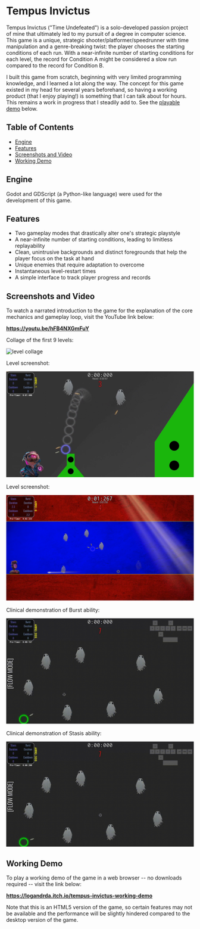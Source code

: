 # Tempus Invictus

Tempus Invictus ("Time Undefeated") is a solo-developed passion project of mine that ultimately led to my pursuit of a degree in computer science. This game is a unique, strategic shooter/platformer/speedrunner with time manipulation and a genre-breaking twist: the player chooses the starting conditions of each run. With a near-infinite number of starting conditions for each level, the record for Condition A might be considered a slow run compared to the record for Condition B.

I built this game from scratch, beginning with very limited programming knowledge, and I learned a lot along the way. The concept for this game existed in my head for several years beforehand, so having a working product (that I enjoy playing!) is something that I can talk about for hours. This remains a work in progress that I steadily add to. See the [playable demo](#working-demo) below.

## Table of Contents
- [Engine](#engine)
- [Features](#features)
- [Screenshots and Video](#screenshots-and-video)
- [Working Demo](#working-demo)

## Engine

Godot and GDScript (a Python-like language) were used for the development of this game.

## Features

- Two gameplay modes that drastically alter one's strategic playstyle
- A near-infinite number of starting conditions, leading to limitless replayability
- Clean, unintrusive backgrounds and distinct foregrounds that help the player focus on the task at hand
- Unique enemies that require adaptation to overcome
- Instantaneous level-restart times
- A simple interface to track player progress and records

## Screenshots and Video

To watch a narrated introduction to the game for the explanation of the core mechanics and gameplay loop, visit the YouTube link below:

**https://youtu.be/hFB4NXGmFuY**

Collage of the first 9 levels:

![level collage](readme_assets/level_collage.png)


Level screenshot: 

![level example 1](readme_assets/level_example_1.png)

Level screenshot:

![level example 2](readme_assets/level_example_2.png)

Clinical demonstration of Burst ability:

![burst demonstration](readme_assets/BurstDemo.gif)

Clinical demonstration of Stasis ability:

![stasis demonstration](readme_assets/StasisDemo.gif)

## Working Demo

To play a working demo of the game in a web browser -- no downloads required -- visit the link below:

**https://logandrda.itch.io/tempus-invictus-working-demo**

Note that this is an HTML5 version of the game, so certain features may not be available and the performance will be slightly hindered compared to the desktop version of the game.
